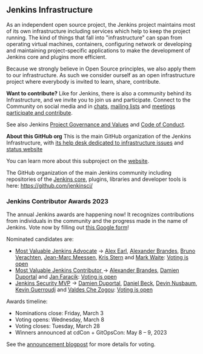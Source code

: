 ## Jenkins Infrastructure

As an independent open source project, the Jenkins project maintains most of its own infrastructure including services which help to keep the project running. The kind of things that fall into "infrastructure" can span from operating virtual machines, containers, configuring network or developing and maintaining project-specific applications to make the development of Jenkins core and plugins more efficient.

Because we strongly believe in Open Source principles, we also apply them to our infrastructure. As such we consider ourself as an open infrastructure project where everybody is invited to learn, share, contribute.

**Want to contribute?**
Like for Jenkins, there is also a community behind its Infrastructure, and we invite you to join us and participate.
Connect to the Community on social media and in [chats](https://www.jenkins.io/chat/#jenkins-infra/), [mailing lists](https://www.jenkins.io/mailing-lists/#infralists-jenkins-ci-org/) and [meetings](https://www.jenkins.io/projects/infrastructure/#meetings)
[participate and contribute](https://www.jenkins.io/projects/infrastructure/#contributing).

See also Jenkins [Project Governance and Values](https://www.jenkins.io/project/governance/) and [Code of Conduct](https://www.jenkins.io/project/conduct/).

**About this GitHub org**
This is the main GitHub organization of the Jenkins Infrastructure, with [its help desk dedicated to infrastructure issues](https://github.com/jenkins-infra/helpdesk) and [status website](https://status.jenkins.io/)

You can learn more about this subproject on the [website](https://www.jenkins.io/projects/infrastructure/).

The GitHub organization of the main Jenkins community including repositories of the [Jenkins core](https://github.com/jenkinsci/jenkins), plugins, libraries and developer tools is here:
https://github.com/jenkinsci/

### Jenkins Contributor Awards 2023

The annual Jenkins awards are happening now! It recognizes contributions from individuals in the community and the progress made in the name of Jenkins.
Vote now by filling out [this Google form](https://docs.google.com/forms/d/e/1FAIpQLScUL4GAL-6wOjHKbT86ptKSStnglKM9_MKTQXzjgwimCDEtGw/viewform)!

Nominated candidates are:
- [Most Valuable Jenkins Advocate](https://github.com/jenkins-infra/jenkins.io/issues/6035) → [Alex Earl](https://github.com/slide), [Alexander Brandes](https://github.com/NotMyFault), [Bruno Verachten](https://github.com/gounthar), [Jean-Marc Meessen](https://github.com/jmMeessen), [Kris Stern](https://github.com/krisstern) and [Mark Waite](https://github.com/MarkEWaite): 
[Voting is open](https://docs.google.com/forms/d/e/1FAIpQLScUL4GAL-6wOjHKbT86ptKSStnglKM9_MKTQXzjgwimCDEtGw/viewform)
- [Most Valuable Jenkins Contributor ](https://github.com/jenkins-infra/jenkins.io/issues/6033)→ [Alexander Brandes](https://github.com/NotMyFault), [Damien Duportal](https://github.com/dduportal) and [Jan Faracik](https://github.com/janfaracik): 
[Voting is open](https://docs.google.com/forms/d/e/1FAIpQLScUL4GAL-6wOjHKbT86ptKSStnglKM9_MKTQXzjgwimCDEtGw/viewform)
- [Jenkins Security MVP](https://github.com/jenkins-infra/jenkins.io/issues/6034) → [Damien Duportal](https://github.com/dduportal), [Daniel Beck](https://github.com/daniel-beck), [Devin Nusbaum](https://github.com/dwnusbaum), [Kevin Guerroudj](https://github.com/Kevin-CB) and [Valdes Che Zogou](https://github.com/ValdesChe): 
[Voting is open](https://docs.google.com/forms/d/e/1FAIpQLScUL4GAL-6wOjHKbT86ptKSStnglKM9_MKTQXzjgwimCDEtGw/viewform)

Awards timeline:
- Nominations close: Friday, March 3
- Voting opens: Wednesday, March 8
- Voting closes: Tuesday, March 28
- Winners announced at cdCon + GitOpsCon: May 8 – 9, 2023

See the [announcement blogpost](https://www.jenkins.io/blog/2023/02/23/cdf-awards/) for more details for voting.
